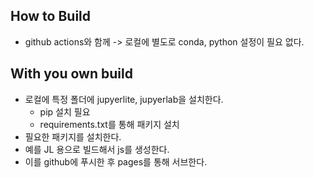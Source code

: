 
## How to Build 

- github actions와 함께 -> 로컬에 별도로 conda, python 설정이 필요 없다. 


## With you own build 

- 로컬에 특정 폴더에 jupyerlite, jupyerlab을 설치한다. 
	- pip 설치 필요 
	- requirements.txt를 통해 패키지 설치 
- 필요한 패키지를 설치한다. 
- 예를 JL 용으로 빌드해서 js를 생성한다. 
- 이를 github에 푸시한 후 pages를 통해 서브한다. 

